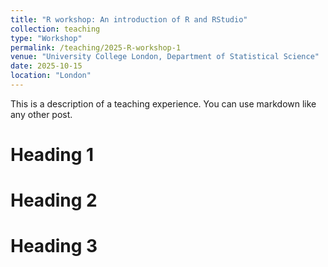 ```yaml
---
title: "R workshop: An introduction of R and RStudio"
collection: teaching
type: "Workshop"
permalink: /teaching/2025-R-workshop-1
venue: "University College London, Department of Statistical Science"
date: 2025-10-15
location: "London"
---
```


This is a description of a teaching experience. You can use markdown like any other post.

Heading 1
======

Heading 2
======

Heading 3
======
